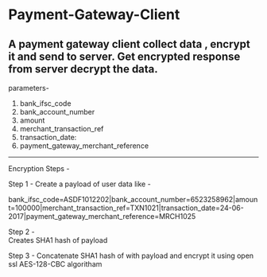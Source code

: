 # Payment-Gateway-Client

A payment gateway client collect data , encrypt it and send to server. Get encrypted response from server decrypt the data.
-------------------------------------------------------------------
parameters- 

 1.   bank_ifsc_code
 2.   bank_account_number 
 3.   amount
 4.   merchant_transaction_ref 
 5.   transaction_date: 
 6.   payment_gateway_merchant_reference
 
 ---------------------------------------------------------------------
Encryption Steps - 
 
Step 1 - 
Create a payload of user data like -
 
bank_ifsc_code=ASDF1012202|bank_account_number=6523258962|amount=100000|merchant_transaction_ref=TXN1021|transaction_date=24-06-2017|payment_gateway_merchant_reference=MRCH1025
 
Step 2 -  
Creates SHA1 hash of payload

Step 3 - 
Concatenate SHA1 hash of with payload and encrypt it using open ssl AES-128-CBC algoritham  
	
 
